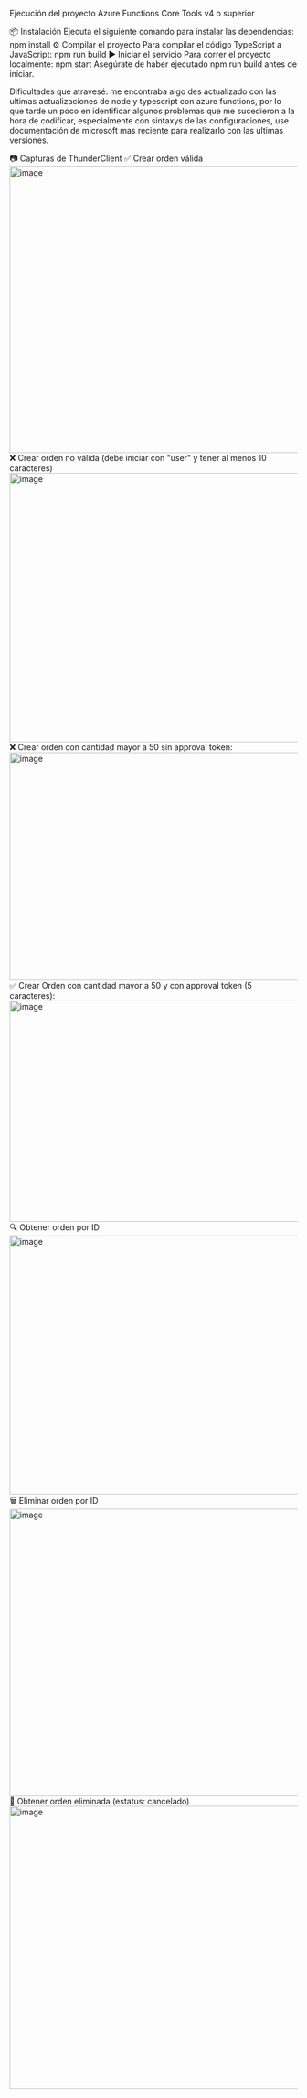  Ejecución del proyecto
Azure Functions Core Tools v4 o superior

📦 Instalación
Ejecuta el siguiente comando para instalar las dependencias:
npm install
⚙️ Compilar el proyecto
Para compilar el código TypeScript a JavaScript:
npm run build
▶️ Iniciar el servicio
Para correr el proyecto localmente:
npm start
Asegúrate de haber ejecutado npm run build antes de iniciar.

Dificultades que atravesé: me encontraba algo des actualizado con las ultimas actualizaciones de node y typescript con azure functions, por lo que tarde un poco en identificar algunos problemas que me sucedieron a la hora de codificar, especialmente con sintaxys de las configuraciones, use documentación de microsoft mas reciente para realizarlo con las ultimas versiones.


📷 Capturas de ThunderClient
✅ Crear orden válida
<img width="1529" height="501" alt="image" src="https://github.com/user-attachments/assets/04042c22-2992-49f3-8ec4-f8720514bc28" />
❌ Crear orden no válida (debe iniciar con "user" y tener al menos 10 caracteres)
<img width="1524" height="471" alt="image" src="https://github.com/user-attachments/assets/4578f7aa-b390-4512-bf01-baa1810118b0" />
❌ Crear orden con cantidad mayor a 50 sin approval token:
 <img width="1053" height="399" alt="image" src="https://github.com/user-attachments/assets/626da882-9412-4418-87b9-3a8d113879cb" />
 ✅ Crear Orden con cantidad mayor a 50 y con approval token (5 caracteres):
 <img width="1051" height="387" alt="image" src="https://github.com/user-attachments/assets/cd3c3e56-4776-4cd7-bda0-98a85a60ef79" />
🔍 Obtener orden por ID
<img width="1528" height="454" alt="image" src="https://github.com/user-attachments/assets/d4edf902-1a6e-43be-9b2d-e66b2920a232" />
🗑 Eliminar orden por ID
<img width="1529" height="503" alt="image" src="https://github.com/user-attachments/assets/6c2fc208-d391-476f-925d-5e65c8db9502" />
📄 Obtener orden eliminada (estatus: cancelado)
<img width="1524" height="495" alt="image" src="https://github.com/user-attachments/assets/380f8c20-7ce7-4982-aaee-822702a6d61b" />
